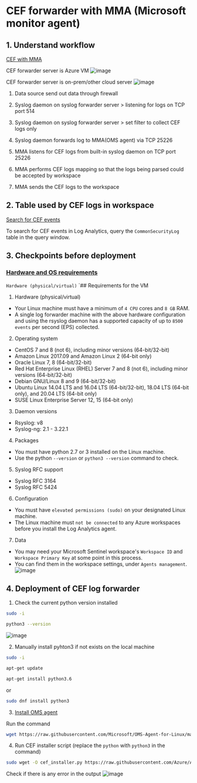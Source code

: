 # CEF forwarder with MMA (Microsoft monitor agent)
## 1. Understand workflow 
[CEF with MMA](https://learn.microsoft.com/en-us/azure/sentinel/connect-common-event-format)

CEF forwarder server is Azure VM 
![image](https://user-images.githubusercontent.com/96930989/211131290-975809f8-ddee-4d8e-ad71-a29740ccba16.png)

CEF forwarder server is on-prem/other cloud server
![image](https://user-images.githubusercontent.com/96930989/211131297-610608d1-038e-4f95-9b31-3c3621f2e2c2.png)

1. Data source send out data through firewall

2. Syslog daemon on syslog forwarder server > listening for logs on TCP port 514 

3. Syslog daemon on syslog forwarder server > set filter to collect CEF logs only

4. Syslog daemon forwards log to MMA(OMS agent) via TCP 25226

5. MMA listens for CEF logs from built-in syslog daemon on TCP port 25226 

6. MMA performs CEF logs mapping so that the logs being parsed could be accepted by workspace

7. MMA sends the CEF logs to the workspace

## 2. Table used by CEF logs in workspace
[Search for CEF events](https://learn.microsoft.com/en-us/azure/sentinel/connect-common-event-format#find-your-data)

To search for CEF events in Log Analytics, query the `CommonSecurityLog` table in the query window.

## 3. Checkpoints before deployment
### [Hardware and OS requirements](https://learn.microsoft.com/en-us/azure/sentinel/connect-log-forwarder?tabs=rsyslog#prerequisites)

`Hardware (physical/virtual)`
`## Requirements for the VM
1. Hardware (physical/virtual)
* Your Linux machine must have a minimum of `4 CPU` cores and `8 GB` RAM.
* A single log forwarder machine with the above hardware configuration and using the rsyslog daemon has a supported capacity of up to `8500 events` per second (EPS) collected.

2. Operating system
* CentOS 7 and 8 (not 6), including minor versions (64-bit/32-bit)
* Amazon Linux 2017.09 and Amazon Linux 2 (64-bit only)
* Oracle Linux 7, 8 (64-bit/32-bit)
* Red Hat Enterprise Linux (RHEL) Server 7 and 8 (not 6), including minor versions (64-bit/32-bit)
* Debian GNU/Linux 8 and 9 (64-bit/32-bit)
* Ubuntu Linux 14.04 LTS and 16.04 LTS (64-bit/32-bit), 18.04 LTS (64-bit only), and 20.04 LTS (64-bit only)
* SUSE Linux Enterprise Server 12, 15 (64-bit only)

3. Daemon versions
* Rsyslog: v8
* Syslog-ng: 2.1 - 3.22.1

4. Packages
* You must have python 2.7 or 3 installed on the Linux machine.
* Use the python `--version` or `python3 --version` command to check.

5. Syslog RFC support
* Syslog RFC 3164
* Syslog RFC 5424

6. Configuration
* You must have `elevated permissions (sudo)` on your designated Linux machine.
* The Linux machine must `not be connected` to any Azure workspaces before you install the Log Analytics agent.

7. Data
* You may need your Microsoft Sentinel workspace's `Workspace ID` and `Workspace Primary Key` at some point in this process. 
* You can find them in the workspace settings, under `Agents management`.
![image](https://user-images.githubusercontent.com/96930989/213843660-69a25dcb-2649-4bb1-a7b1-4e3e4879647f.png)

## 4. Deployment of CEF log forwarder

1. Check the current python version installed
```sh
sudo -i
```
```sh
python3 --version
```
![image](https://user-images.githubusercontent.com/96930989/211135113-c54ab63b-8e67-4d55-ba37-0eac83dd9c6b.png)


2. Manually install pyhton3 if not exists on the local machine
```sh
sudo -i
```
```sh
apt-get update
```
```sh
apt-get install python3.6
```

or

```sh
sudo dnf install python3
```

3. [Install OMS agent](https://learn.microsoft.com/en-us/azure/azure-monitor/agents/agent-linux?tabs=wrapper-script#install-the-agent)

Run the command
```sh
wget https://raw.githubusercontent.com/Microsoft/OMS-Agent-for-Linux/master/installer/scripts/onboard_agent.sh && sh onboard_agent.sh -w <YOUR WORKSPACE ID> -s <YOUR WORKSPACE PRIMARY KEY>
```

4. Run CEF installer script (replace the `python` with `python3` in the command)
```sh
sudo wget -O cef_installer.py https://raw.githubusercontent.com/Azure/Azure-Sentinel/master/DataConnectors/CEF/cef_installer.py&&sudo python3 cef_installer.py [WorkspaceID] [Workspace Primary Key]
```
Check if there is any error in the output
![image](https://user-images.githubusercontent.com/96930989/211133003-01c01f1c-cb55-4e62-b6b9-564589b3cdad.png)
